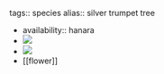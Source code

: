 tags:: species
alias:: silver trumpet tree
- availability:: hanara
- ![](https://peach-geographical-bat-397.mypinata.cloud/ipfs/QmVjuMay6SggjWSoWhEDoXbSFb6gLFZNVT79AcPceotLqN)
- ![](https://peach-geographical-bat-397.mypinata.cloud/ipfs/QmUVRcNS3XY9tP2T6or62tjqC14yHYW9Joy4GbkC2cQnzt)
- [[flower]]